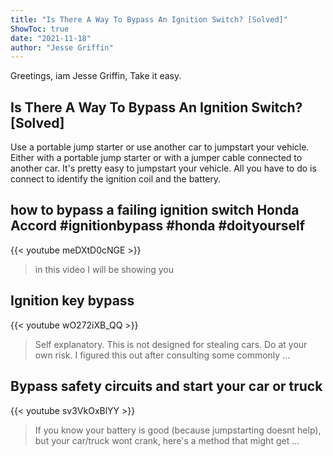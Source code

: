 ```yaml
---
title: "Is There A Way To Bypass An Ignition Switch? [Solved]"
ShowToc: true 
date: "2021-11-18"
author: "Jesse Griffin" 
---
```


Greetings, iam Jesse Griffin, Take it easy.
## Is There A Way To Bypass An Ignition Switch? [Solved]
Use a portable jump starter or use another car to jumpstart your vehicle. Either with a portable jump starter or with a jumper cable connected to another car. It's pretty easy to jumpstart your vehicle. All you have to do is connect to identify the ignition coil and the battery.

## how to bypass a failing ignition switch Honda Accord #ignitionbypass #honda #doityourself
{{< youtube meDXtD0cNGE >}}
>in this video I will be showing you 

## Ignition key bypass
{{< youtube wO272iXB_QQ >}}
>Self explanatory. This is not designed for stealing cars. Do at your own risk. I figured this out after consulting some commonly ...

## Bypass safety circuits and start your car or truck
{{< youtube sv3VkOxBlYY >}}
>If you know your battery is good (because jumpstarting doesnt help), but your car/truck wont crank, here's a method that might get ...

